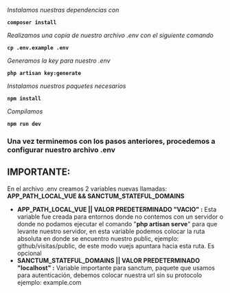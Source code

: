 

<em>Instalamos nuestras dependencias con</em>
<pre><code><b>composer install</b></code></pre>
<em>Realizamos una copia de nuestro archivo .env con el siguiente comando</em>
<pre><code><b>cp .env.example .env</b></code></pre>
<em>Generamos la key para nuestro .env</em>
<pre><code><b>php artisan key:generate</b></code></pre>
<em>Instalamos nuestros paquetes necesarios </em>
<pre><code><b>npm install</b></code></pre>
<em> Compilamos </em>
<pre><code><b>npm run dev</b></code></pre>
<h3>Una vez terminemos con los pasos anteriores, procedemos a configurar nuestro archivo .env</h3>

<h2>IMPORTANTE:</h2>

<p>En el archivo .env creamos 2 variables nuevas llamadas: <b>APP_PATH_LOCAL_VUE && SANCTUM_STATEFUL_DOMAINS</b> </p>	
<ul>
	<li><b>APP_PATH_LOCAL_VUE || VALOR PREDETERMINADO "VACIO" :</b> Esta variable fue creada para entornos donde no contemos con un servidor o donde no podamos ejecutar el comando "<b>php artisan serve</b>" para que levante nuestro servidor, en esta variable podemos colocar la ruta absoluta en donde se encuentro nuestro public, ejemplo: github/visitas/public, de este modo vuejs apuntara hacia esta ruta. Es opcional</li>
	<li><b>SANCTUM_STATEFUL_DOMAINS || VALOR PREDETERMINADO "localhost" :</b> Variable importante para sanctum, paquete que usamos para autenticación, debemos colocar nuestra url sin su protocolo ejemplo: example.com </li>
</ul>

